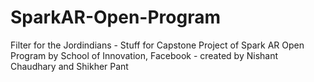 # SparkAR-Open-Program
 Filter for the Jordindians - Stuff for Capstone Project of Spark AR Open Program by School of Innovation, Facebook - created by Nishant Chaudhary and Shikher Pant
